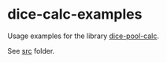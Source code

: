 # dice-calc-examples

Usage examples for the library [dice-pool-calc](https://github.com/KosRud/dice-pool-calc).

See [src](https://github.com/KosRud/dice-pool-calc-examples/tree/master/src) folder.
